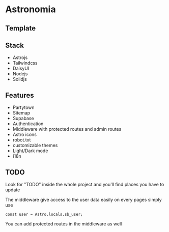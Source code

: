 # Astronomia
## Template
## Stack
- Astrojs
- Tailwindcss
- DaisyUI
- Nodejs
- Solidjs

## Features
- Partytown
- Sitemap
- Supabase
- Authentication
- Middleware with protected routes and admin routes
- Astro icons
- robot.txt
- customizable themes
- Light/Dark mode
- i18n

## TODO
Look for "TODO" inside the whole project and you'll find places you have to update

The middleware give access to the user data easily on every pages simply use 
```Astro
const user = Astro.locals.sb_user;
```
You can add protected routes in the middleware as well
